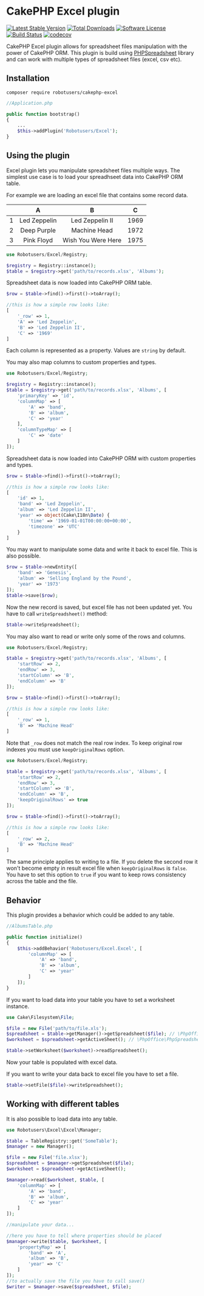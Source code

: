 # CakePHP Excel plugin 

[![Latest Stable Version](https://poser.pugx.org/robotusers/cakephp-excel/v/stable)](https://packagist.org/packages/robotusers/cakephp-excel)
[![Total Downloads](https://poser.pugx.org/robotusers/cakephp-excel/downloads)](https://packagist.org/packages/robotusers/cakephp-excel)
[![Software License](https://img.shields.io/badge/license-MIT-brightgreen.svg)](LICENSE)
[![Build Status](https://travis-ci.org/robotusers/cakephp-excel.svg?branch=master)](https://travis-ci.org/robotusers/cakephp-excel)
[![codecov](https://codecov.io/gh/robotusers/cakephp-excel/branch/master/graph/badge.svg)](https://codecov.io/gh/robotusers/cakephp-excel)

CakePHP Excel plugin allows for spreadsheet files manipulation with the power of CakePHP ORM.
This plugin is build using [PHPSpreadsheet](https://github.com/PHPOffice/PHPSpreadsheet) library and can work with multiple types of spreadsheet files (excel, csv etc).

## Installation

```
composer require robotusers/cakephp-excel
```

```php
//Application.php

public function bootstrap()
{
    ...
    $this->addPlugin('Robotusers/Excel');
}
```

## Using the plugin

Excel plugin lets you manipulate spreadsheet files multiple ways. The simplest use case is to load your spreadhseet data into CakePHP ORM table.

For example we are loading an excel file that contains some record data.

|   | A             | B                     | C    |
|:--|:------------: |:---------------------:| :---:|
| 1 | Led Zeppelin  | Led Zeppelin II       | 1969 |
| 2 | Deep Purple   | Machine Head          | 1972 |
| 3 | Pink Floyd    | Wish You Were Here    | 1975 |

```php
use Robotusers/Excel/Registry;

$registry = Registry::instance();
$table = $registry->get('path/to/records.xlsx', 'Albums');
```

Spreadsheet data is now loaded into CakePHP ORM table.


```php
$row = $table->find()->first()->toArray();

//this is how a simple row looks like:
[
    '_row' => 1,
    'A' => 'Led Zeppelin',
    'B' => 'Led Zeppelin II',
    'C' => '1969'
]
```

Each column is represented as a property. Values are `string` by default.

You may also map columns to custom properties and types.

```php
use Robotusers/Excel/Registry;

$registry = Registry::instance();
$table = $registry->get('path/to/records.xlsx', 'Albums', [
    'primaryKey' => 'id',
    'columnMap' => [
        'A' => 'band',
        'B' => 'album',
        'C' => 'year'
    ],
    'columnTypeMap' => [
        'C' => 'date'
    ]
]);
```

Spreadsheet data is now loaded into CakePHP ORM with custom properties and types.


```php
$row = $table->find()->first()->toArray();

//this is how a simple row looks like:
[
    'id' => 1,
    'band' => 'Led Zeppelin',
    'album' => 'Led Zeppelin II',
    'year' => object(Cake\I18n\Date) {
        'time' => '1969-01-01T00:00:00+00:00',
        'timezone' => 'UTC'
    }
]
```

You may want to manipulate some data and write it back to excel file. This is also possible.

```php
$row = $table->newEntity([
    'band' => 'Genesis',
    'album' => 'Selling England by the Pound',
    'year' => '1973'
]);
$table->save($row);
```

Now the new record is saved, but excel file has not been updated yet. You have to call `writeSpreadsheet()` method:

```php
$table->writeSpreadsheet();
```

You may also want to read or write only some of the rows and columns.

```php
use Robotusers/Excel/Registry;

$table = $registry->get('path/to/records.xlsx', 'Albums', [
    'startRow' => 2,
    'endRow' => 3,
    'startColumn' => 'B',
    'endColumn' => 'B'
]);

$row = $table->find()->first()->toArray();

//this is how a simple row looks like:
[
    '_row' => 1,
    'B' => 'Machine Head'
]
```

Note that `_row` does not match the real row index. To keep original row indexes you must use `keepOriginalRows` option.

```php
use Robotusers/Excel/Registry;

$table = $registry->get('path/to/records.xlsx', 'Albums', [
    'startRow' => 2,
    'endRow' => 3,
    'startColumn' => 'B',
    'endColumn' => 'B',
    'keepOriginalRows' => true
]);

$row = $table->find()->first()->toArray();

//this is how a simple row looks like:
[
    '_row' => 2,
    'B' => 'Machine Head'
]
```

The same principle applies to writing to a file. If you delete the second row it won't become empty in result excel file when `keepOriginalRows` is `false`. You have to set this option to `true` if you want to keep rows consistency across the table and the file.

## Behavior

This plugin provides a behavior which could be added to any table.

```php
//AlbumsTable.php

public function initialize()
{
    $this->addBehavior('Robotusers/Excel.Excel', [
        'columnMap' => [
            'A' => 'band',
            'B' => 'album',
            'C' => 'year'
        ]
    ]);
}
```

If you want to load data into your table you have to set a worksheet instance.

```php
use Cake\Filesystem\File;

$file = new File('path/to/file.xls');
$spreadsheet = $table->getManager()->getSpreadsheet($file); // \PhpOffice\PhpSpreadsheet\Spreadsheet instance
$worksheet = $spreadsheet->getActiveSheet(); // \PhpOffice\PhpSpreadsheet\Worksheet\Worksheet instance

$table->setWorksheet($worksheet)->readSpreadsheet();
```

Now your table is populated with excel data.

If you want to write your data back to excel file you have to set a file.

```php
$table->setFile($file)->writeSpreadsheet();
```

## Working with different tables

It is also possible to load data into any table.

```php
use Robotusers\Excel\Excel\Manager;

$table = TableRegistry::get('SomeTable');
$manager = new Manager();

$file = new File('file.xlsx');
$spreadsheet = $manager->getSpreadsheet($file);
$worksheet = $spreadsheet->getActiveSheet();

$manager->read($worksheet, $table, [
    'columnMap' => [
        'A' => 'band',
        'B' => 'album',
        'C' => 'year'
    ]
]);

//manipulate your data...

//here you have to tell where properties should be placed
$manager->write($table, $worksheet, [
    'propertyMap' => [
        'band' => 'A',
        'album' => 'B',
        'year' => 'C'
    ]
]);
//to actually save the file you have to call save()
$writer = $manager->save($spreadsheet, $file);
```
